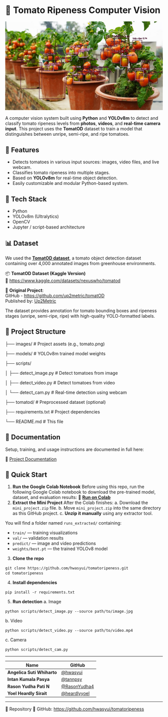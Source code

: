 # 🍅 Tomato Ripeness Computer Vision

![Tomato Ripeness Detection](test_outputs/output.jpg)

A computer vision system built using **Python** and **YOLOv8m** to detect and classify tomato ripeness levels from **photos**, **videos**, and **real-time camera input**. This project uses the **TomatOD** dataset to train a model that distinguishes between unripe, semi-ripe, and ripe tomatoes.

## 🚀 Features

- Detects tomatoes in various input sources: images, video files, and live webcam.
- Classifies tomato ripeness into multiple stages.
- Based on **YOLOv8m** for real-time object detection.
- Easily customizable and modular Python-based system.

## 🧠 Tech Stack

- Python
- YOLOv8m (Ultralytics)
- OpenCV
- Jupyter / script-based architecture

## 📊 Dataset

We used the [**TomatOD dataset**](https://www.kaggle.com/datasets/nexuswho/tomatod), a tomato object detection dataset containing over 4,000 annotated images from greenhouse environments.

📦 **TomatOD Dataset (Kaggle Version)**  
🔗 https://www.kaggle.com/datasets/nexuswho/tomatod

📝 **Original Project**:  
GitHub - https://github.com/up2metric/tomatOD  
Published by: [Up2Metric](https://up2metric.com)

The dataset provides annotation for tomato bounding boxes and ripeness stages (unripe, semi-ripe, ripe) with high-quality YOLO-formatted labels.

## 📁 Project Structure
├── images/ # Project assets (e.g., tomato.png)

├── models/ # YOLOv8m trained model weights

├── scripts/

│ ├── detect_image.py # Detect tomatoes from image

│ ├── detect_video.py # Detect tomatoes from video

│ └── detect_cam.py # Real-time detection using webcam

├── tomatod/ # Preprocessed dataset (optional)

├── requirements.txt # Project dependencies

└── README.md # This file


## 📄 Documentation

Setup, training, and usage instructions are documented in full here:

📘 [Project Documentation](https://docs.google.com/document/d/1v_Ew9WaYm2xAltw7PYFq-moW7TPsmuWcNacvYpDnWVg/edit?usp=sharing)

## 🧪 Quick Start

1. **Run the Google Colab Notebook**
Before using this repo, run the following Google Colab notebook to download the pre-trained model, dataset, and evaluation results:
📓 **[Run on Colab](https://colab.research.google.com/drive/1dl26p0aNrG-MtFM85WEqU1nBnnd2u2hW?usp=sharing)**
2. **Extract the Mini Project**
After the Colab finishes:
a. Download the `mini_project.zip` file.
b. Move `mini_project.zip` into the same directory as this GitHub project.
c. **Unzip it manually** using any extractor tool.

You will find a folder named `runs_extracted/` containing:
- `train/` — training visualizations  
- `val/` — validation results  
- `predict/` — image and video predictions  
- `weights/best.pt` — the trained YOLOv8 model
3. **Clone the repo**
``` 
git clone https://github.com/hwasyui/tomatoripeness.git
cd tomatoripeness
``` 
4. **Install dependencies**
```
pip install -r requirements.txt
```
5. **Run detection**
a. Image
``` 
python scripts/detect_image.py --source path/to/image.jpg
``` 
b. Video
``` 
python scripts/detect_video.py --source path/to/video.mp4
``` 
c. Camera
``` 
python scripts/detect_cam.py
``` 

---
| Name | GitHub |
|------|--------|
| **Angelica Suti Whiharto** | [@hwasyui](https://github.com/hwasyui) |
| **Intan Kumala Pasya** | [@tannpsy](https://github.com/tannpsy) |
| **Rason Yudha Pati N** | [@RasonYudha4](https://github.com/RasonYudha4) |
| **Yoel Heardly Sirait** | [@heardlyyoel](https://github.com/heardlyyoel) |

---

📌 Repository
🔗 GitHub: https://github.com/hwasyui/tomatoripeness
